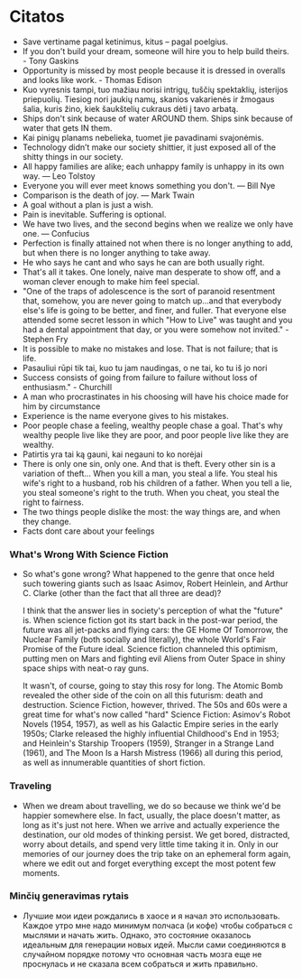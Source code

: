 # Citatos

* Save vertiname pagal ketinimus, kitus – pagal poelgius.
* If you don't build your dream, someone will hire you to help build theirs. - Tony Gaskins
* Opportunity is missed by most people because it is dressed in overalls and looks like work. - Thomas Edison
* Kuo vyresnis tampi, tuo mažiau norisi intrigų, tuščių spektaklių, isterijos priepuolių. Tiesiog nori jaukių namų, skanios vakarienės ir žmogaus šalia, kuris žino, kiek šaukštelių cukraus dėti į tavo arbatą.
* Ships don't sink because of water AROUND them. Ships sink because of water that gets IN them.
* Kai pinigų planams nebelieka, tuomet jie pavadinami svajonėmis.
* Technology didn’t make our society shittier, it just exposed all of the shitty things in our society.
* All happy families are alike; each unhappy family is unhappy in its own way. — Leo Tolstoy
* Everyone you will ever meet knows something you don't. — Bill Nye
* Comparison is the death of joy. — Mark Twain
* A goal without a plan is just a wish.
* Pain is inevitable. Suffering is optional.
* We have two lives, and the second begins when we realize we only have one. ― Confucius
* Perfection is finally attained not when there is no longer anything to add, but when there is no longer anything to take away.
* He who says he cant and who says he can are both usually right.
* That's all it takes. One lonely, naive man desperate to show off, and a woman clever enough to make him feel special.
* "One of the traps of adolescence is the sort of paranoid resentment that, somehow, you are never going to match up...and that everybody else's life is going to be better, and finer, and fuller. That everyone else attended some secret lesson in which "How to Live" was taught and you had a dental appointment that day, or you were somehow not invited." - Stephen Fry
* It is possible to make no mistakes and lose. That is not failure; that is life.
* Pasauliui rūpi tik tai, kuo tu jam naudingas, o ne tai, ko tu iš jo nori
* Success consists of going from failure to failure without loss of enthusiasm." - Churchill
* A man who procrastinates in his choosing will have his choice made for him by circumstance
* Experience is the name everyone gives to his mistakes.
* Poor people chase a feeling, wealthy people chase a goal. That's why wealthy people live like they are poor, and poor people live like they are wealthy.
* Patirtis yra tai ką gauni, kai negauni to ko norėjai
* There is only one sin, only one. And that is theft. Every other sin is a variation of theft... When you kill a man, you steal a life. You steal his wife's right to a husband, rob his children of a father. When you tell a lie, you steal someone's right to the truth. When you cheat, you steal the right to fairness.
* The two things people dislike the most: the way things are, and when they change.
* Facts dont care about your feelings

### What's Wrong With Science Fiction

* So what's gone wrong? What happened to the genre that once held such towering giants such as Isaac Asimov, Robert Heinlein, and Arthur C. Clarke \(other than the fact that all three are dead\)?

  I think that the answer lies in society's perception of what the "future" is. When science fiction got its start back in the post-war period, the future was all jet-packs and flying cars: the GE Home Of Tomorrow, the Nuclear Family \(both socially and literally\), the whole World's Fair Promise of the Future ideal. Science fiction channeled this optimism, putting men on Mars and fighting evil Aliens from Outer Space in shiny space ships with neat-o ray guns.

  It wasn't, of course, going to stay this rosy for long. The Atomic Bomb revealed the other side of the coin on all this futurism: death and destruction. Science Fiction, however, thrived. The 50s and 60s were a great time for what's now called "hard" Science Fiction: Asimov's Robot Novels \(1954, 1957\), as well as his Galactic Empire series in the early 1950s; Clarke released the highly influential Childhood's End in 1953; and Heinlein's Starship Troopers \(1959\), Stranger in a Strange Land \(1961\), and The Moon Is a Harsh Mistress \(1966\) all during this period, as well as innumerable quantities of short fiction.

### Traveling

* When we dream about travelling, we do so because we think we'd be happier somewhere else. In fact, usually, the place doesn't matter, as long as it's just not here. When we arrive and actually experience the destination, our old modes of thinking persist. We get bored, distracted, worry about details, and spend very little time taking it in. Only in our memories of our journey does the trip take on an ephemeral form again, where we edit out and forget everything except the most potent few moments.

### Minčių generavimas rytais

* Лучшие мои идеи рождались в хаосе и я начал это использовать. Каждое утро мне надо минимум полчаса \(и кофе\) чтобы собраться с мыслями и начать жить. Однако, это состояние оказалось идеальным для генерации новых идей. Мысли сами соединяются в случайном порядке потому что основная часть мозга еще не проснулась и не сказала всем собраться и жить правильно.

